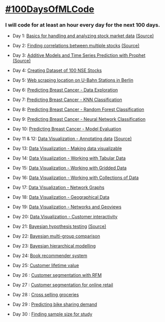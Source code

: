 # [#100DaysOfMLCode](https://www.youtube.com/watch?v=cuQMBj1cWPo) 


### I will code for at least an hour every day for the next 100 days.

* Day 1: [Basics for handling and analyzing stock market data](https://github.com/1dhiman/100days-ml/blob/master/day1_Stock_Market_Data_Analysis.ipynb) [(Source)](https://mapattack.wordpress.com/2017/02/12/using-python-for-stocks-1/)

* Day 2: [Finding correlations between multiple stocks](https://github.com/1dhiman/100days-ml/blob/master/day2_Finding_Correlations_between_Multiple_Stocks..ipynb) [(Source)](https://mapattack.wordpress.com/2017/02/14/python-for-stocks-2/)

* Day 3: [Additive Models and Time Series Prediction with Prophet](https://github.com/1dhiman/100days-ml/blob/master/day3_Additive_Models_and_Time_Series_Prediction.ipynb) [(Source)](https://facebook.github.io/prophet/docs/quick_start.html)

* Day 4: [Creating Dataset of 100 NSE Stocks](https://github.com/1dhiman/100days-ml/blob/master/day4_Creating_Dataset_Of_Stocks.ipynb) 

* Day 5: [Web scraping location on U-Bahn Stations in Berlin](https://github.com/1dhiman/100days-ml/blob/master/day5_Webscraping_Location_of_Train_Stations_in_Berlin.ipynb)

* Day 6: [Predicting Breast Cancer - Data Exploration](https://github.com/1dhiman/100days-ml/blob/master/day6_Breast_Cancer_Exploratory_Analysis.ipynb)

* Day 7: [Predicting Breast Cancer - KNN Classification](https://github.com/1dhiman/100days-ml/blob/master/day7_Breast_Cancer_KNN_Classification.ipynb)

* Day 8: [Predicting Breast Cancer - Random Forest Classification](https://github.com/1dhiman/100days-ml/blob/master/day8_Breast_Cancer_Random_Forest_Classification.ipynb)

* Day 9: [Predicting Breast Cancer - Neural Network Classification](https://github.com/1dhiman/100days-ml/blob/master/day9_Breast_Cancer_Neural_Network_Classification.ipynb)

* Day 10: [Predicting Breast Cancer - Model Evaluation](https://github.com/1dhiman/100days-ml/blob/master/day10_Breast_Cancer_Model_Evaluation.ipynb)

* Day 11 & 12: [Data Visualization - Annotating data](https://github.com/1dhiman/100days-ml/blob/master/day11_and_12_Data_Viz_Annotating_Data.ipynb) [(Source)](http://pyviz.org/tutorial/index.html)

* Day 13: [Data Visualization - Making data visualizable](https://github.com/1dhiman/100days-ml/blob/master/day13_Making_Data_Visualizable.ipynb) 

* Day 14: [Data Visualization - Working with Tabular Data](https://github.com/1dhiman/100days-ml/blob/master/day14_Working_with_Tabular_Data.ipynb) 

* Day 15: [Data Visualization - Working with Gridded Data](https://github.com/1dhiman/100days-ml/blob/master/day15_Working_with_Gridded_Data.ipynb)

* Day 16: [Data Visualization - Working with Collections of Data](https://github.com/1dhiman/100days-ml/blob/master/day16_datasets_and_collections_of_data.ipynb)

* Day 17: [Data Visualization - Network Graphs](https://github.com/1dhiman/100days-ml/blob/master/day17_Network_Graphs.ipynb)

* Day 18: [Data Visualization - Geographical Data](
https://github.com/1dhiman/100days-ml/blob/master/day18_Geographic_Data.ipynb)

* Day 19: [Data Visualization - Networks and Geoviews](
https://github.com/1dhiman/100days-ml/blob/master/day19_Networks_and_Geoviews.ipynb)

* Day 20: [Data Visualization - Customer interactivity](https://github.com/1dhiman/100days-ml/blob/master/day20_Custom_Interactivity.ipynb)

* Day 21: [Bayesian hypothesis testing](https://github.com/1dhiman/100days-ml/blob/master/day_21_bayesian.ipynb) [(Source)](https://github.com/ericmjl/bayesian-stats-modelling-tutorial)

* Day 22: [Bayesian multi-group comparison](https://github.com/1dhiman/100days-ml/blob/master/day22_bayesian_multi_group_comparison.ipynb)

* Day 23: [Bayesian hierarchical modelling](https://github.com/1dhiman/100days-ml/blob/master/day23_bayesian_hierarchical_models.ipynb)

* Day 24: [Book recommender system](https://github.com/1dhiman/100days-ml/blob/master/day24_recommender_system.ipynb)

* Day 25: [Customer lifetime value](https://github.com/1dhiman/100days-ml/blob/master/day25_CLV.ipynb)

* Day 26 : [Customer segmentation with RFM](https://github.com/1dhiman/100days-ml/blob/master/day26_RFM.ipynb)

* Day 27 : [Customer segmentation for online retail](https://github.com/1dhiman/100days-ml/blob/master/day27_Customer_Segmentation_Online_Retail.ipynb)

* Day 28 : [Cross selling groceries](https://github.com/1dhiman/100days-ml/blob/master/day28_Cross_Selling_Groceries.ipynb)

* Day 29 : [Predicting bike sharing demand](https://github.com/1dhiman/100days-ml/blob/master/day29_bike_sharing_demand.ipynb)

* Day 30 : [Finding sample size for study](https://github.com/1dhiman/100days-ml/blob/master/day30_Finding_sample_size_for_study.ipynb)
